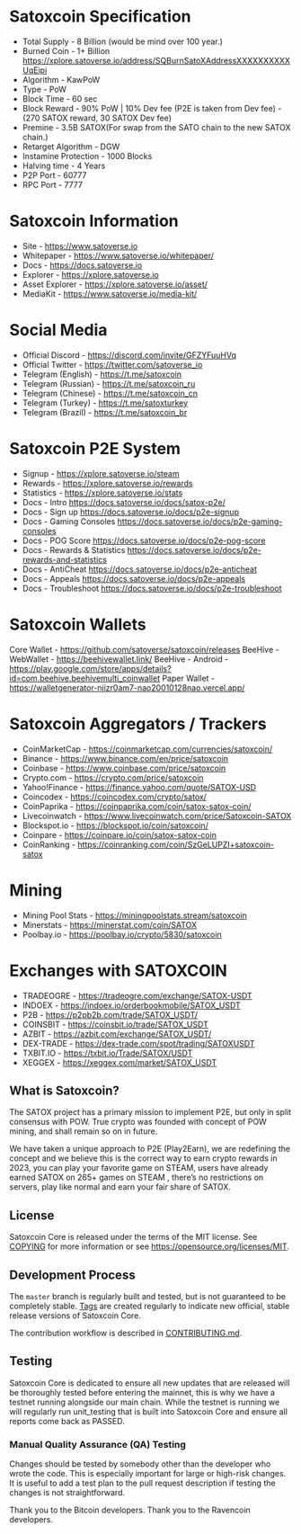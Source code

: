 Satoxcoin Specification
=======================
* Total Supply            - 8 Billion (would be mind over 100 year.)
* Burned Coin             - 1+ Billion https://xplore.satoverse.io/address/SQBurnSatoXAddressXXXXXXXXXXUqEipi
* Algorithm               - KawPoW
* Type                    - PoW
* Block Time              - 60 sec
* Block Reward            - 90% PoW | 10% Dev fee (P2E is taken from Dev fee) - (270 SATOX reward, 30 SATOX Dev fee)
* Premine                 - 3.5B SATOX(For swap from the SATO chain to the new SATOX chain.)
* Retarget Algorithm      - DGW
* Instamine Protection    - 1000 Blocks
* Halving time            - 4 Years
* P2P Port                - 60777
* RPC Port                - 7777


Satoxcoin Information
==================================

* Site                    - https://www.satoverse.io
* Whitepaper              - https://www.satoverse.io/whitepaper/ 
* Docs                    - https://docs.satoverse.io
* Explorer                - https://xplore.satoverse.io
* Asset Explorer          - https://xplore.satoverse.io/asset/
* MediaKit                - https://www.satoverse.io/media-kit/

Social Media
==================================
* Official Discord        - https://discord.com/invite/GFZYFuuHVq
* Official Twitter        - https://twitter.com/satoverse_io
* Telegram (English)      - https://t.me/satoxcoin
* Telegram (Russian)      - https://t.me/satoxcoin_ru
* Telegram (Chinese)      - https://t.me/satoxcoin_cn
* Telegram (Turkey)       - https://t.me/satoxturkey
* Telegram (Brazil)       - https://t.me/satoxcoin_br

Satoxcoin P2E System
==================================
* Signup                  - https://xplore.satoverse.io/steam
* Rewards                 - https://xplore.satoverse.io/rewards
* Statistics              - https://xplore.satoverse.io/stats
* Docs                    - Intro https://docs.satoverse.io/docs/satox-p2e/
* Docs                    - Sign up https://docs.satoverse.io/docs/p2e-signup
* Docs                    - Gaming Consoles https://docs.satoverse.io/docs/p2e-gaming-consoles
* Docs                    - POG Score https://docs.satoverse.io/docs/p2e-pog-score
* Docs                    - Rewards & Statistics https://docs.satoverse.io/docs/p2e-rewards-and-statistics
* Docs                    - AntiCheat https://docs.satoverse.io/docs/p2e-anticheat
* Docs                    - Appeals https://docs.satoverse.io/docs/p2e-appeals
* Docs                    - Troubleshoot https://docs.satoverse.io/docs/p2e-troubleshoot

Satoxcoin Wallets
==================================
Core Wallet               - https://github.com/satoverse/satoxcoin/releases
BeeHive - WebWallet       - https://beehivewallet.link/
BeeHive - Android         - https://play.google.com/store/apps/details?id=com.beehive.beehivemulti_coinwallet
Paper Wallet              - https://walletgenerator-njizr0am7-nao20010128nao.vercel.app/

Satoxcoin Aggregators / Trackers
==================================
* CoinMarketCap           - https://coinmarketcap.com/currencies/satoxcoin/
* Binance                 - https://www.binance.com/en/price/satoxcoin
* Coinbase                - https://www.coinbase.com/price/satoxcoin
* Crypto.com              - https://crypto.com/price/satoxcoin
* Yahoo!Finance           - https://finance.yahoo.com/quote/SATOX-USD
* Coincodex               - https://coincodex.com/crypto/satox/
* CoinPaprika             - https://coinpaprika.com/coin/satox-satox-coin/
* Livecoinwatch           - https://www.livecoinwatch.com/price/Satoxcoin-SATOX
* Blockspot.io            - https://blockspot.io/coin/satoxcoin/
* Coinpare                - https://coinpare.io/coin/satox-satox-coin
* CoinRanking             - https://coinranking.com/coin/SzGeLUPZI+satoxcoin-satox

Mining
==================================
* Mining Pool Stats      - https://miningpoolstats.stream/satoxcoin
* Minerstats             - https://minerstat.com/coin/SATOX
* Poolbay.io             - https://poolbay.io/crypto/5830/satoxcoin


Exchanges with SATOXCOIN
==================================
* TRADEOGRE              - https://tradeogre.com/exchange/SATOX-USDT
* INDOEX                 - https://indoex.io/orderbookmobile/SATOX_USDT
* P2B                    - https://p2pb2b.com/trade/SATOX_USDT/
* COINSBIT               - https://coinsbit.io/trade/SATOX_USDT
* AZBIT                  - https://azbit.com/exchange/SATOX_USDT/
* DEX-TRADE              - https://dex-trade.com/spot/trading/SATOXUSDT
* TXBIT.IO               - https://txbit.io/Trade/SATOX/USDT
* XEGGEX                 - https://xeggex.com/market/SATOX_USDT

What is Satoxcoin?
-----------------
The SATOX project has a primary mission to implement P2E, but only in split consensus with POW. True crypto was founded with concept of POW mining, and shall remain so on in future.

We have taken a unique approach to P2E (Play2Earn), we are redefining the concept and we believe this is the correct way to earn crypto rewards in 2023, you can play your favorite game on STEAM, users have already earned SATOX on 265+ games on STEAM , there’s no restrictions on servers, play like normal and earn your fair share of SATOX.

License
-------

Satoxcoin Core is released under the terms of the MIT license. 
See [COPYING](COPYING) for more information or see https://opensource.org/licenses/MIT.

Development Process
-------------------

The `master` branch is regularly built and tested, but is not guaranteed to be
completely stable. [Tags](https://github.com/satoverse/Satoxcoin/tags) are created
regularly to indicate new official, stable release versions of Satoxcoin Core.

The contribution workflow is described in [CONTRIBUTING.md](CONTRIBUTING.md).

Testing
-------
Satoxcoin Core is dedicated to ensure all new updates that are released will be thoroughly tested before entering the mainnet, this is why we have a testnet running alongside our main chain. While the testnet is running we will regularly run unit_testing that is built into Satoxcoin Core and ensure all reports come back as PASSED.


### Manual Quality Assurance (QA) Testing

Changes should be tested by somebody other than the developer who wrote the
code. This is especially important for large or high-risk changes. It is useful
to add a test plan to the pull request description if testing the changes is
not straightforward.


Thank you to the Bitcoin developers.
Thank you to the Ravencoin developers.
